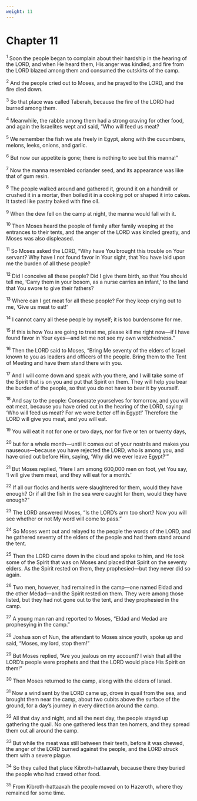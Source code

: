 ```yaml
---
weight: 11
---
```


# Chapter 11

<sup>1</sup> Soon the people began to complain about their hardship in the hearing of the LORD, and when He heard them, His anger was kindled, and fire from the LORD blazed among them and consumed the outskirts of the camp. 

<sup>2</sup> And the people cried out to Moses, and he prayed to the LORD, and the fire died down. 

<sup>3</sup> So that place was called Taberah, because the fire of the LORD had burned among them. 

<sup>4</sup> Meanwhile, the rabble among them had a strong craving for other food, and again the Israelites wept and said, “Who will feed us meat? 

<sup>5</sup> We remember the fish we ate freely in Egypt, along with the cucumbers, melons, leeks, onions, and garlic. 

<sup>6</sup> But now our appetite is gone; there is nothing to see but this manna!” 

<sup>7</sup> Now the manna resembled coriander seed, and its appearance was like that of gum resin. 

<sup>8</sup> The people walked around and gathered it, ground it on a handmill or crushed it in a mortar, then boiled it in a cooking pot or shaped it into cakes. It tasted like pastry baked with fine oil. 

<sup>9</sup> When the dew fell on the camp at night, the manna would fall with it. 

<sup>10</sup> Then Moses heard the people of family after family weeping at the entrances to their tents, and the anger of the LORD was kindled greatly, and Moses was also displeased. 

<sup>11</sup> So Moses asked the LORD, “Why have You brought this trouble on Your servant? Why have I not found favor in Your sight, that You have laid upon me the burden of all these people? 

<sup>12</sup> Did I conceive all these people? Did I give them birth, so that You should tell me, ‘Carry them in your bosom, as a nurse carries an infant,’ to the land that You swore to give their fathers? 

<sup>13</sup> Where can I get meat for all these people? For they keep crying out to me, ‘Give us meat to eat!’ 

<sup>14</sup> I cannot carry all these people by myself; it is too burdensome for me. 

<sup>15</sup> If this is how You are going to treat me, please kill me right now—if I have found favor in Your eyes—and let me not see my own wretchedness.” 

<sup>16</sup> Then the LORD said to Moses, “Bring Me seventy of the elders of Israel known to you as leaders and officers of the people. Bring them to the Tent of Meeting and have them stand there with you. 

<sup>17</sup> And I will come down and speak with you there, and I will take some of the Spirit that is on you and put that Spirit on them. They will help you bear the burden of the people, so that you do not have to bear it by yourself. 

<sup>18</sup> And say to the people: Consecrate yourselves for tomorrow, and you will eat meat, because you have cried out in the hearing of the LORD, saying: ‘Who will feed us meat? For we were better off in Egypt!’ Therefore the LORD will give you meat, and you will eat. 

<sup>19</sup> You will eat it not for one or two days, nor for five or ten or twenty days, 

<sup>20</sup> but for a whole month—until it comes out of your nostrils and makes you nauseous—because you have rejected the LORD, who is among you, and have cried out before Him, saying, ‘Why did we ever leave Egypt?’” 

<sup>21</sup> But Moses replied, “Here I am among 600,000 men on foot, yet You say, ‘I will give them meat, and they will eat for a month.’ 

<sup>22</sup> If all our flocks and herds were slaughtered for them, would they have enough? Or if all the fish in the sea were caught for them, would they have enough?” 

<sup>23</sup> The LORD answered Moses, “Is the LORD’s arm too short? Now you will see whether or not My word will come to pass.” 

<sup>24</sup> So Moses went out and relayed to the people the words of the LORD, and he gathered seventy of the elders of the people and had them stand around the tent. 

<sup>25</sup> Then the LORD came down in the cloud and spoke to him, and He took some of the Spirit that was on Moses and placed that Spirit on the seventy elders. As the Spirit rested on them, they prophesied—but they never did so again. 

<sup>26</sup> Two men, however, had remained in the camp—one named Eldad and the other Medad—and the Spirit rested on them. They were among those listed, but they had not gone out to the tent, and they prophesied in the camp. 

<sup>27</sup> A young man ran and reported to Moses, “Eldad and Medad are prophesying in the camp.” 

<sup>28</sup> Joshua son of Nun, the attendant to Moses since youth, spoke up and said, “Moses, my lord, stop them!” 

<sup>29</sup> But Moses replied, “Are you jealous on my account? I wish that all the LORD’s people were prophets and that the LORD would place His Spirit on them!” 

<sup>30</sup> Then Moses returned to the camp, along with the elders of Israel. 

<sup>31</sup> Now a wind sent by the LORD came up, drove in quail from the sea, and brought them near the camp, about two cubits above the surface of the ground, for a day’s journey in every direction around the camp. 

<sup>32</sup> All that day and night, and all the next day, the people stayed up gathering the quail. No one gathered less than ten homers, and they spread them out all around the camp. 

<sup>33</sup> But while the meat was still between their teeth, before it was chewed, the anger of the LORD burned against the people, and the LORD struck them with a severe plague. 

<sup>34</sup> So they called that place Kibroth-hattaavah, because there they buried the people who had craved other food. 

<sup>35</sup> From Kibroth-hattaavah the people moved on to Hazeroth, where they remained for some time. 


